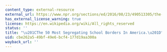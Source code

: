 ```yaml
---
content_type: external-resource
external_url: https://www.npr.org/sections/ed/2016/08/23/490513305/the-50-most-segregating-school-borders-in-america
has_external_license_warning: true
license: https://en.wikipedia.org/wiki/All_rights_reserved
status: ''
title: "\u201CThe 50 Most Segregating School Borders In America.\u201D"
uid: cbe262a5-49bf-49e6-bcf4-177d19aa300a
wayback_url: ''
---
```

